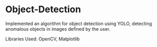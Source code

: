 # Object-Detection
Implemented an algorithm for object detection using YOLO, detecting anomalous objects in images defined by the user.

Libraries Used: OpenCV, Matplotlib
